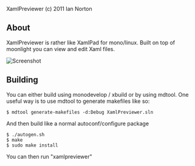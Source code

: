 XamlPreviewer (c) 2011 Ian Norton <inorton-at-gmail>

About
------

XamlPreviewer is rather like XamlPad for mono/linux. Built on top of moonlight you can view and edit Xaml files. 

<img src="https://github.com/inorton/XamlPreviewer/raw/master/screenshots/xpv-0.2.1.png" alt="Screenshot"/>

Building
--------

You can either build using monodevelop / xbuild or by using mdtool. One useful way
is to use mdtool to generate makefiles like so:

    $ mdtool generate-makefiles -d:Debug XamlPreviewer.sln

And then build like a normal autoconf/configure package

    $ ./autogen.sh
    $ make
    $ sudo make install

You can then run "xamlpreviewer"
